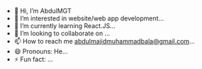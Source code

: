 - 👋 Hi, I’m AbdulMGT
- 👀 I’m interested in website/web app development...
- 🌱 I’m currently learning React.JS...
- 💞️ I’m looking to collaborate on ...
- 📫 How to reach me abdulmajidmuhammadbala@gmail.com...
- 😄 Pronouns: He...
- ⚡ Fun fact: ...

<!---
AbdulMGT/AbdulMGT is a ✨ special ✨ repository because its `README.md` (this file) appears on your GitHub profile.
You can click the Preview link to take a look at your changes.
--->
